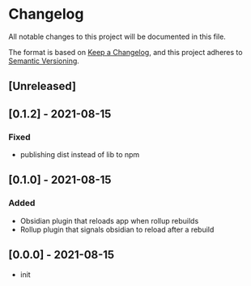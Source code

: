 # Changelog
All notable changes to this project will be documented in this file.

The format is based on [Keep a Changelog](https://keepachangelog.com/en/1.0.0/),
and this project adheres to [Semantic Versioning](https://semver.org/spec/v2.0.0.html).

## [Unreleased]

## [0.1.2] - 2021-08-15
### Fixed
- publishing dist instead of lib to npm

## [0.1.0] - 2021-08-15
### Added 
- Obsidian plugin that reloads app when rollup rebuilds
- Rollup plugin that signals obsidian to reload after a rebuild

## [0.0.0] - 2021-08-15
- init